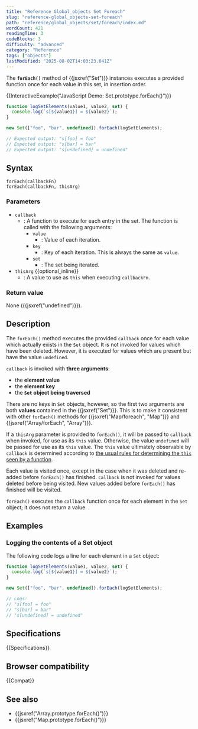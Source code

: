 ```yaml
---
title: "Reference Global_objects Set Foreach"
slug: "reference-global_objects-set-foreach"
path: "reference/global_objects/set/foreach/index.md"
wordCount: 421
readingTime: 3
codeBlocks: 3
difficulty: "advanced"
category: "Reference"
tags: ["objects"]
lastModified: "2025-08-02T14:03:23.641Z"
---
```



The **`forEach()`** method of {{jsxref("Set")}} instances executes a provided function once
for each value in this set, in insertion order.

{{InteractiveExample("JavaScript Demo: Set.prototype.forEach()")}}

```js interactive-example
function logSetElements(value1, value2, set) {
  console.log(`s[${value1}] = ${value2}`);
}

new Set(["foo", "bar", undefined]).forEach(logSetElements);

// Expected output: "s[foo] = foo"
// Expected output: "s[bar] = bar"
// Expected output: "s[undefined] = undefined"
```

## Syntax

```js-nolint
forEach(callbackFn)
forEach(callbackFn, thisArg)
```

### Parameters

- `callback`
  - : A function to execute for each entry in the set. The function is called with the following arguments:
    - `value`
      - : Value of each iteration.
    - `key`
      - : Key of each iteration. This is always the same as `value`.
    - `set`
      - : The set being iterated.
- `thisArg` {{optional_inline}}
  - : A value to use as `this` when executing `callbackFn`.

### Return value

None ({{jsxref("undefined")}}).

## Description

The `forEach()` method executes the provided
`callback` once for each value which actually exists in the
`Set` object. It is not invoked for values which have been deleted. However,
it is executed for values which are present but have the value `undefined`.

`callback` is invoked with **three arguments**:

- the **element value**
- the **element key**
- the **`Set` object being traversed**

There are no keys in `Set` objects, however, so the first two arguments are
both **values** contained in the {{jsxref("Set")}}. This is to make it
consistent with other `forEach()` methods for {{jsxref("Map/foreach", "Map")}} and {{jsxref("Array/forEach", "Array")}}.

If a `thisArg` parameter is provided to `forEach()`,
it will be passed to `callback` when invoked, for use as its
`this` value. Otherwise, the value `undefined` will be passed for
use as its `this` value. The `this` value ultimately observable by
`callback` is determined according to
[the usual rules for determining the `this` seen by a function](/en-US/docs/Web/JavaScript/Reference/Operators/this).

Each value is visited once, except in the case when it was deleted and re-added before
`forEach()` has finished. `callback` is not invoked for
values deleted before being visited. New values added before `forEach()` has
finished will be visited.

`forEach()` executes the `callback` function once for
each element in the `Set` object; it does not return a value.

## Examples

### Logging the contents of a Set object

The following code logs a line for each element in a `Set` object:

```js
function logSetElements(value1, value2, set) {
  console.log(`s[${value1}] = ${value2}`);
}

new Set(["foo", "bar", undefined]).forEach(logSetElements);

// Logs:
// "s[foo] = foo"
// "s[bar] = bar"
// "s[undefined] = undefined"
```

## Specifications

{{Specifications}}

## Browser compatibility

{{Compat}}

## See also

- {{jsxref("Array.prototype.forEach()")}}
- {{jsxref("Map.prototype.forEach()")}}
